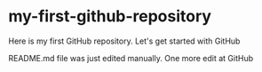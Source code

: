 # my-first-github-repository
Here is my first GitHub repository.  Let's get started with GitHub

README.md file was just edited manually.  One more edit at GitHub
